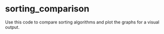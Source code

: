 # sorting_comparison
Use this code to compare sorting algorithms and plot the graphs for a visual output.
